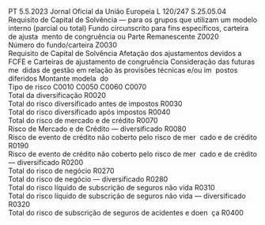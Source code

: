 PT  5.5.2023 Jornal Oficial da União Europeia L 120/247
 S.25.05.04  
Requisito de Capital de Solvência — para os grupos que utilizam um modelo interno (parcial ou total) 
Fundo circunscrito para fins específicos, carteira de ajusta ­
mento de congruência ou Parte Remanescente  Z0020  
Número do fundo/carteira  Z0030  
Requisito de Capital de 
Solvência  Afetação dos ajustamentos 
devidos a FCFE e Carteiras de 
ajustamento de congruência  Consideração das futuras me ­
didas de gestão em relação às 
provisões técnicas e/ou im ­
postos diferidos  Montante modela ­
do  
Tipo de risco  C0010  C0050  C0060  C0070  
Total da diversificação  R0020  
Total do risco diversificado antes de impostos  R0030  
Total do risco diversificado após impostos  R0040  
Total do risco de mercado e de crédito  R0070  
Risco de Mercado e de Crédito — diversificado  R0080  
Risco de evento de crédito não coberto pelo risco de mer ­
cado e de crédito  R0190  
Risco de evento de crédito não coberto pelo risco de mer ­
cado e de crédito — diversificado  R0200  
Total do risco de negócio  R0270  
Total do risco de negócio — diversificado  R0280  
Total do risco líquido de subscrição de seguros não vida  R0310  
Total do risco líquido de subscrição de seguros não vida 
— diversificado  R0320  
Total do risco de subscrição de seguros de acidentes e doen ­
ça  R0400